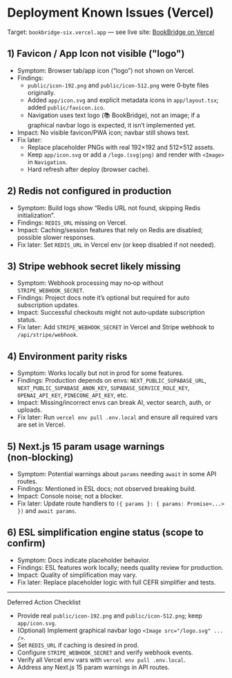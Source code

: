 # Deployment Known Issues (Vercel)

Target: `bookbridge-six.vercel.app` — see live site: [BookBridge on Vercel](https://bookbridge-six.vercel.app)

## 1) Favicon / App Icon not visible ("logo")
- Symptom: Browser tab/app icon (“logo”) not shown on Vercel.
- Findings:
  - `public/icon-192.png` and `public/icon-512.png` were 0‑byte files originally.
  - Added `app/icon.svg` and explicit metadata icons in `app/layout.tsx`; added `public/favicon.ico`.
  - Navigation uses text logo (📚 BookBridge), not an image; if a graphical navbar logo is expected, it isn’t implemented yet.
- Impact: No visible favicon/PWA icon; navbar still shows text.
- Fix later:
  - Replace placeholder PNGs with real 192×192 and 512×512 assets.
  - Keep `app/icon.svg` or add a `/logo.(svg|png)` and render with `<Image>` in `Navigation`.
  - Hard refresh after deploy (browser cache).

## 2) Redis not configured in production
- Symptom: Build logs show “Redis URL not found, skipping Redis initialization”.
- Findings: `REDIS_URL` missing on Vercel.
- Impact: Caching/session features that rely on Redis are disabled; possible slower responses.
- Fix later: Set `REDIS_URL` in Vercel env (or keep disabled if not needed).

## 3) Stripe webhook secret likely missing
- Symptom: Webhook processing may no‑op without `STRIPE_WEBHOOK_SECRET`.
- Findings: Project docs note it’s optional but required for auto subscription updates.
- Impact: Successful checkouts might not auto‑update subscription status.
- Fix later: Add `STRIPE_WEBHOOK_SECRET` in Vercel and Stripe webhook to `/api/stripe/webhook`.

## 4) Environment parity risks
- Symptom: Works locally but not in prod for some features.
- Findings: Production depends on envs: `NEXT_PUBLIC_SUPABASE_URL`, `NEXT_PUBLIC_SUPABASE_ANON_KEY`, `SUPABASE_SERVICE_ROLE_KEY`, `OPENAI_API_KEY`, `PINECONE_API_KEY`, etc.
- Impact: Missing/incorrect envs can break AI, vector search, auth, or uploads.
- Fix later: Run `vercel env pull .env.local` and ensure all required vars are set in Vercel.

## 5) Next.js 15 param usage warnings (non‑blocking)
- Symptom: Potential warnings about `params` needing `await` in some API routes.
- Findings: Mentioned in ESL docs; not observed breaking build.
- Impact: Console noise; not a blocker.
- Fix later: Update route handlers to `({ params }: { params: Promise<...> })` and `await params`.

## 6) ESL simplification engine status (scope to confirm)
- Symptom: Docs indicate placeholder behavior.
- Findings: ESL features work locally; needs quality review for production.
- Impact: Quality of simplification may vary.
- Fix later: Replace placeholder logic with full CEFR simplifier and tests.

---

Deferred Action Checklist
- Provide real `public/icon-192.png` and `public/icon-512.png`; keep `app/icon.svg`.
- (Optional) Implement graphical navbar logo `<Image src="/logo.svg" ... />`.
- Set `REDIS_URL` if caching is desired in prod.
- Configure `STRIPE_WEBHOOK_SECRET` and verify webhook events.
- Verify all Vercel env vars with `vercel env pull .env.local`.
- Address any Next.js 15 param warnings in API routes. 